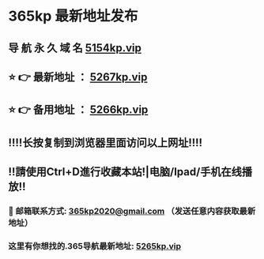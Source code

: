 # 365kp 最新地址发布 
## 导 航 永 久 域 名       [5154kp.vip](https://5154kp.vip/home.html?channel=42724)
## ⭐️ 👉 最新地址 ：       [5267kp.vip](https://5267kp.vip/home.html?channel=42724)
## ⭐️ 👉 备用地址 ：       [5266kp.vip](https://5266kp.vip/home.html?channel=42724)
## ‼️‼️长按复制到浏览器里面访问以上网址‼️‼️
## ‼️請使用Ctrl+D進行收藏本站!|电脑/Ipad/手机在线播放‼️
### 📧 邮箱联系方式: 365kp2020@gmail.com （发送任意内容获取最新地址）
### 这里有你想找的.365导航最新地址:        [5265kp.vip](https://5265kp.vip/home.html?channel=42724)
